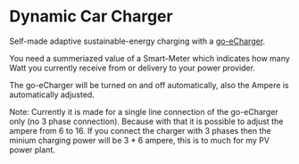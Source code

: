 # Dynamic Car Charger

Self-made adaptive sustainable-energy charging with a [go-eCharger](https://go-e.co/produkte/go-echarger-home/).  

You need a summeriazed value of a Smart-Meter which indicates how many Watt you currently receive from or delivery to your power provider.  

The go-eCharger will be turned on and off automatically, also the Ampere is automatically adjusted.  

Note: Currently it is made for a single line connection of the go-eCharger only (no 3 phase connection). Because with that it is possible to adjust the ampere from 6 to 16. If you connect the charger with 3 phases then the minium charging power will be 3 * 6 ampere, this is to much for my PV power plant.  

